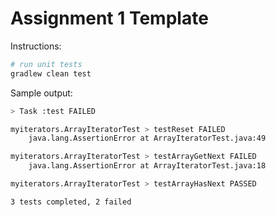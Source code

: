 # Assignment 1 Template

Instructions:

```bash
# run unit tests
gradlew clean test
```

Sample output:

```bash
> Task :test FAILED

myiterators.ArrayIteratorTest > testReset FAILED
    java.lang.AssertionError at ArrayIteratorTest.java:49

myiterators.ArrayIteratorTest > testArrayGetNext FAILED
    java.lang.AssertionError at ArrayIteratorTest.java:18

myiterators.ArrayIteratorTest > testArrayHasNext PASSED

3 tests completed, 2 failed
```
